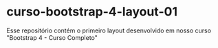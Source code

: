 # curso-bootstrap-4-layout-01
Esse repositório contém o primeiro layout desenvolvido em nosso curso "Bootstrap 4 - Curso Completo"
